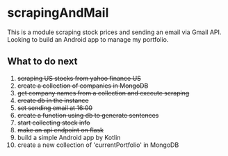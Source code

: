 # scrapingAndMail
This is a module scraping stock prices and sending an email via Gmail API.<br>
Looking to build an Android app to manage my portfolio.

## What to do next

1. ~~scraping US stocks from yahoo finance US~~
1. ~~create a collection of companies in MongoDB~~
1. ~~get company names from a collection and execute scraping~~
1. ~~create db in the instance~~
1. ~~set sending email at 16:00~~
1. ~~create a function using db to generate sentences~~
1. ~~start collecting stock info~~
1. ~~make an api endpoint on flask~~
1. build a simple Android app by Kotlin
1. create a new collection of 'currentPortfolio' in MongoDB
